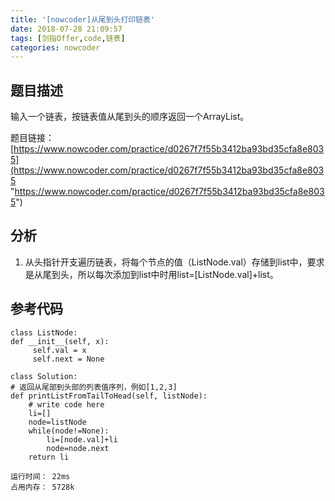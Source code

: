 ```yaml
---
title: '[nowcoder]从尾到头打印链表'
date: 2018-07-28 21:09:57
tags: [剑指Offer,code,链表]
categories: nowcoder
---
```


## 题目描述

输入一个链表，按链表值从尾到头的顺序返回一个ArrayList。

题目链接： [https://www.nowcoder.com/practice/d0267f7f55b3412ba93bd35cfa8e8035](https://www.nowcoder.com/practice/d0267f7f55b3412ba93bd35cfa8e8035 "https://www.nowcoder.com/practice/d0267f7f55b3412ba93bd35cfa8e8035")

<!-- more -->

## 分析

1. 从头指针开支遍历链表，将每个节点的值（ListNode.val）存储到list中，要求是从尾到头，所以每次添加到list中时用list=[ListNode.val]+list。

## 参考代码

	class ListNode:
    def __init__(self, x):
         self.val = x
         self.next = None

	class Solution:
    # 返回从尾部到头部的列表值序列，例如[1,2,3]
    def printListFromTailToHead(self, listNode):
        # write code here
        li=[]
        node=listNode
        while(node!=None):
            li=[node.val]+li
            node=node.next
        return li

	运行时间： 22ms
	占用内存： 5728k